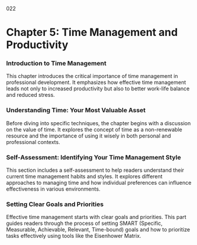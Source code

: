 022

# **Chapter 5: Time Management and Productivity**


### **Introduction to Time Management**

This chapter introduces the critical importance of time
management in professional development. It emphasizes how effective time
management leads not only to increased productivity but also to better
work-life balance and reduced stress.

### **Understanding Time: Your Most Valuable Asset**

Before diving into specific techniques, the chapter begins
with a discussion on the value of time. It explores the concept of time as a
non-renewable resource and the importance of using it wisely in both personal
and professional contexts.

### **Self-Assessment: Identifying Your Time Management Style**

This section includes a self-assessment to help readers
understand their current time management habits and styles. It explores
different approaches to managing time and how individual preferences can
influence effectiveness in various environments.

### **Setting Clear Goals and Priorities**

Effective time management starts with clear goals and
priorities. This part guides readers through the process of setting SMART
(Specific, Measurable, Achievable, Relevant, Time-bound) goals and how to
prioritize tasks effectively using tools like the Eisenhower Matrix.
